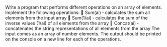 Write a program that performs different operations on an array of elements. Implement the following operations:
 Sum(ai) ‐ calculates the sum all elements from the input array
 Sum(1/ai) ‐ calculates the sum of the inverse values (1/ai) of all elements from the array
 Concat(ai) ‐ concatenates the string representations of all elements from the array
The input comes as an array of number elements.
The output should be printed on the console on a new line for each of the operations.
